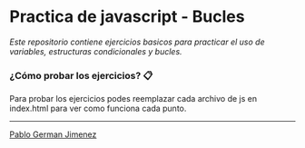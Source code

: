# Practica de javascript - Bucles

*Este repositorio contiene ejercicios basicos para practicar el uso de variables, estructuras condicionales y bucles.*

### ¿Cómo probar los ejercicios? 📋

Para probar los ejercicios podes reemplazar cada archivo de js en index.html para ver como funciona cada punto.

___

[Pablo German Jimenez](https://github.com/Pablo-German-Jimenez)
